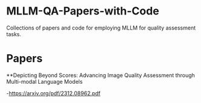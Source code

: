 # MLLM-QA-Papers-with-Code
Collections of papers and code for employing MLLM for quality assessment tasks.

# Papers


**Depicting Beyond Scores: Advancing Image Quality Assessment through Multi-modal Language Models

-https://arxiv.org/pdf/2312.08962.pdf



